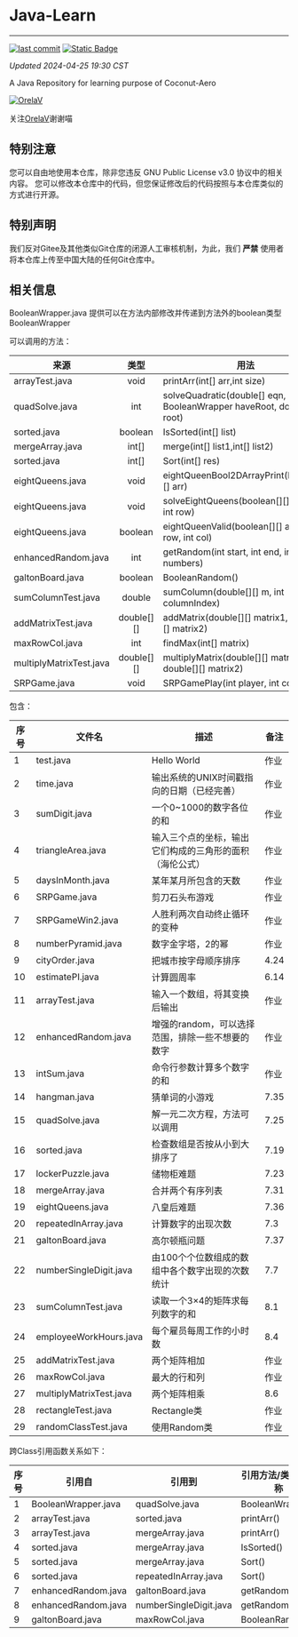 # Java-Learn

------------------------------------------------------------------------

[![last commit](https://img.shields.io/github/last-commit/Coconut-Aero/JavaLearn)](https://github.com/Coconut-Aero/JavaLearn/commits/master)
[![Static Badge](https://img.shields.io/badge/Coconut-Aero-blue)](https://github.com/Coconut-Aero)


_Updated 2024-04-25 19:30 CST_

A Java Repository for learning purpose of Coconut-Aero


[![OrelaV](https://i2.hdslb.com/bfs/face/d812a48f1ca84d4f60a112dc31ba65546a787a76.jpg@240w_240h_1c_1s_!web-avatar-space-header.avif "@OrelaV")](https://space.bilibili.com/3546375738361934)

关注[OrelaV](https://space.bilibili.com/3546375738361934)谢谢喵

## 特别注意
您可以自由地使用本仓库，除非您违反 GNU Public License v3.0 协议中的相关内容。
您可以修改本仓库中的代码，但您保证修改后的代码按照与本仓库类似的方式进行开源。

## 特别声明 
我们反对Gitee及其他类似Git仓库的闭源人工审核机制，为此，我们 **严禁** 使用者将本仓库上传至中国大陆的任何Git仓库中。

## 相关信息

BooleanWrapper.java 提供可以在方法内部修改并传递到方法外的boolean类型 BooleanWrapper

可以调用的方法：

| 来源                      |     类型     | 用法                                                                   |
|-------------------------|:----------:|----------------------------------------------------------------------|
| arrayTest.java          |    void    | printArr(int[] arr,int size)                                         |
| quadSolve.java          |    int     | solveQuadratic(double[] eqn, BooleanWrapper haveRoot, double[] root) |
| sorted.java             |  boolean   | IsSorted(int[] list)                                                 |
| mergeArray.java         |   int[]    | merge(int[] list1,int[] list2)                                       |
| sorted.java             |   int[]    | Sort(int[] res)                                                      |
| eightQueens.java        |    void    | eightQueenBool2DArrayPrint(boolean[][] arr)                          |
| eightQueens.java        |    void    | solveEightQueens(boolean[][] board, int row)                         |
| eightQueens.java        |  boolean   | eightQueenValid(boolean[][] arr,int row, int col)                    |
| enhancedRandom.java     |    int     | getRandom(int start, int end, int... numbers)                        |
| galtonBoard.java        |  boolean   | BooleanRandom()                                                      |
| sumColumnTest.java      |   double   | sumColumn(double[][] m, int columnIndex)                             |
| addMatrixTest.java      | double[][] | addMatrix(double[][] matrix1, double[][] matrix2)                    |
| maxRowCol.java          |    int     | findMax(int[] matrix)                                                |
| multiplyMatrixTest.java | double[][] | multiplyMatrix(double[][] matrix1, double[][] matrix2)               |
| SRPGame.java            |    void    | SRPGamePlay(int player, int computer)                                |


包含：

| 序号 | 文件名                     | 描述                                 | 备注   |
|----|-------------------------|------------------------------------|------|
| 1  | test.java               | Hello World                        | 作业   |
| 2  | time.java               | 输出系统的UNIX时间戳指向的日期（已经完善）            | 作业   |
| 3  | sumDigit.java           | 一个0~1000的数字各位的和                    | 作业   |
| 4  | triangleArea.java       | 输入三个点的坐标，输出它们构成的三角形的面积（海伦公式）       | 作业   |
| 5  | daysInMonth.java        | 某年某月所包含的天数                         | 作业   |
| 6  | SRPGame.java            | 剪刀石头布游戏                            | 作业   |
| 7  | SRPGameWin2.java        | 人胜利两次自动终止循环的变种                     | 作业   |
| 8  | numberPyramid.java      | 数字金字塔，2的幂                          | 作业   |
| 9  | cityOrder.java          | 把城市按字母顺序排序                         | 4.24 |
| 10 | estimatePI.java         | 计算圆周率                              | 6.14 |
| 11 | arrayTest.java          | 输入一个数组，将其变换后输出                     | 作业   |
| 12 | enhancedRandom.java     | 增强的random，可以选择范围，排除一些不想要的数字        | 作业   |
| 13 | intSum.java             | 命令行参数计算多个数字的和                      | 作业   |
| 14 | hangman.java            | 猜单词的小游戏                            | 7.35 |
| 15 | quadSolve.java          | 解一元二次方程，方法可以调用                     | 7.25 |
| 16 | sorted.java             | 检查数组是否按从小到大排序了                     | 7.19 |
| 17 | lockerPuzzle.java       | 储物柜难题                              | 7.23 |
| 18 | mergeArray.java         | 合并两个有序列表                           | 7.31 |
| 19 | eightQueens.java        | 八皇后难题                              | 7.36 |
| 20 | repeatedInArray.java    | 计算数字的出现次数                          | 7.3  |
| 21 | galtonBoard.java        | 高尔顿瓶问题                             | 7.37 |
| 22 | numberSingleDigit.java  | 由100个个位数组成的数组中各个数字出现的次数统计          | 7.7  |
| 23 | sumColumnTest.java      | 读取一个3×4的矩阵求每列数字的和                  | 8.1  |
| 24 | employeeWorkHours.java  | 每个雇员每周工作的小时数                       | 8.4  |
| 25 | addMatrixTest.java      | 两个矩阵相加                             | 作业   |
| 26 | maxRowCol.java          | 最大的行和列                             | 作业   |
| 27 | multiplyMatrixTest.java | 两个矩阵相乘                             | 8.6  |
| 28 | rectangleTest.java      | Rectangle类                         | 作业   |
| 29 | randomClassTest.java    | 使用Random类                          | 作业   |

跨Class引用函数关系如下：

| 序号 | 引用自                 | 引用到                    | 引用方法/类型的名称      |
|----|---------------------|------------------------|-----------------|
| 1  | BooleanWrapper.java | quadSolve.java         | BooleanWrapper  |
| 2  | arrayTest.java      | sorted.java            | printArr()      |
| 3  | arrayTest.java      | mergeArray.java        | printArr()      |
| 4  | sorted.java         | mergeArray.java        | IsSorted()      |
| 5  | sorted.java         | mergeArray.java        | Sort()          |
| 6  | sorted.java         | repeatedInArray.java   | Sort()          |
| 7  | enhancedRandom.java | galtonBoard.java       | getRandom()     |
| 8  | enhancedRandom.java | numberSingleDigit.java | getRandom()     |
| 9  | galtonBoard.java    | maxRowCol.java         | BooleanRandom() |

